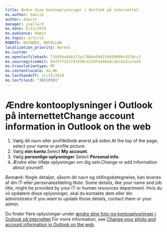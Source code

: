 ```yaml
---
title: Ændre dine kontooplysninger i Outlook på internettet
ms.author: daeite
author: daeite
manager: joallard
ms.date: 6/13/2019
ms.audience: Admin
ms.topic: article
ROBOTS: NOINDEX, NOFOLLOW
localization_priority: Normal
ms.custom: ''
ms.openlocfilehash: 71895ba9ab1f2ac78bbe59415dd59099c4270cc1
ms.sourcegitcommit: b43f77221f47b50c41197a448a9c26c423ce1ad5
ms.translationtype: MT
ms.contentlocale: da-DK
ms.lasthandoff: 11/15/2019
ms.locfileid: "36510581"
---
```

# <a name="change-account-information-in-outlook-on-the-web"></a><span data-ttu-id="1bcff-102">Ændre kontooplysninger i Outlook på internettet</span><span class="sxs-lookup"><span data-stu-id="1bcff-102">Change account information in Outlook on the web</span></span>

1. <span data-ttu-id="1bcff-103">Vælg dit navn eller profilbillede øverst på siden.</span><span class="sxs-lookup"><span data-stu-id="1bcff-103">At the top of the page, select your name or profile picture.</span></span>
1. <span data-ttu-id="1bcff-104">Vælg **min konto**.</span><span class="sxs-lookup"><span data-stu-id="1bcff-104">Select **My account**.</span></span>
1. <span data-ttu-id="1bcff-105">Vælg **personlige oplysninger**.</span><span class="sxs-lookup"><span data-stu-id="1bcff-105">Select **Personal info**.</span></span>
1. <span data-ttu-id="1bcff-106">Ændre eller tilføje oplysninger om dig selv.</span><span class="sxs-lookup"><span data-stu-id="1bcff-106">Change or add information about yourself.</span></span>

<span data-ttu-id="1bcff-107">*Bemærk:* Nogle detaljer, såsom dit navn og stillingsbetegnelse, kan leveres af din IT-eller personaleafdeling.</span><span class="sxs-lookup"><span data-stu-id="1bcff-107">*Note:* Some details, like your name and job title, might be provided by your IT or human resources department.</span></span> <span data-ttu-id="1bcff-108">Hvis du vil opdatere disse oplysninger, skal du kontakte dem eller din administrator.</span><span class="sxs-lookup"><span data-stu-id="1bcff-108">If you want to update those details, contact them or your admin.</span></span>

<span data-ttu-id="1bcff-109">Du finder flere oplysninger under [ændre dine foto-og kontooplysninger i Outlook på internettet](https://support.office.com/article/b2dbb289-851d-4bed-93c3-3e136f5659ec).</span><span class="sxs-lookup"><span data-stu-id="1bcff-109">For more information, see [Change your photo and account information in Outlook on the web](https://support.office.com/article/b2dbb289-851d-4bed-93c3-3e136f5659ec).</span></span>